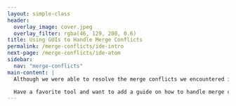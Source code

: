 ```yaml
---
layout: simple-class
header:
  overlay_image: cover.jpeg
  overlay_filter: rgba(46, 129, 200, 0.6)
title: Using GUIs to Handle Merge Conflicts
permalink: /merge-conflicts/ide-intro
next-page: /merge-conflicts/ide-atom
sidebar:
  nav: "merge-conflicts"
main-content: |
  Although we were able to resolve the merge conflicts we encountered in this course within the GitHub user interface, sometimes we need to resolve merge conflicts locally. This section is going to outline how merge conflicts can be resolved in text editors like Atom or <abbr title="Visual Studio">VS</abbr> Code and <abbr title="Integrated Development Environments">IDEs</abbr> like Visual Studio and Eclipse.

  Have a favorite tool and want to add a guide on how to handle merge conflicts in it? Contribute to the [GitHub Training Kit](https://github.com/github/training-kit) repository.
---
```


